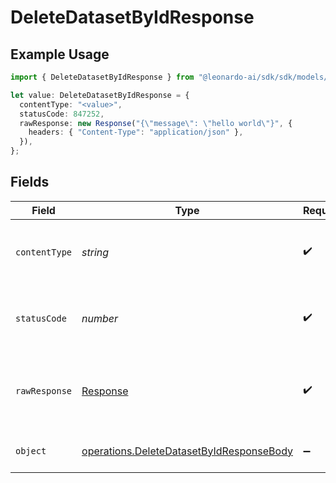 # DeleteDatasetByIdResponse

## Example Usage

```typescript
import { DeleteDatasetByIdResponse } from "@leonardo-ai/sdk/sdk/models/operations";

let value: DeleteDatasetByIdResponse = {
  contentType: "<value>",
  statusCode: 847252,
  rawResponse: new Response("{\"message\": \"hello world\"}", {
    headers: { "Content-Type": "application/json" },
  }),
};
```

## Fields

| Field                                                                                                       | Type                                                                                                        | Required                                                                                                    | Description                                                                                                 |
| ----------------------------------------------------------------------------------------------------------- | ----------------------------------------------------------------------------------------------------------- | ----------------------------------------------------------------------------------------------------------- | ----------------------------------------------------------------------------------------------------------- |
| `contentType`                                                                                               | *string*                                                                                                    | :heavy_check_mark:                                                                                          | HTTP response content type for this operation                                                               |
| `statusCode`                                                                                                | *number*                                                                                                    | :heavy_check_mark:                                                                                          | HTTP response status code for this operation                                                                |
| `rawResponse`                                                                                               | [Response](https://developer.mozilla.org/en-US/docs/Web/API/Response)                                       | :heavy_check_mark:                                                                                          | Raw HTTP response; suitable for custom response parsing                                                     |
| `object`                                                                                                    | [operations.DeleteDatasetByIdResponseBody](../../../sdk/models/operations/deletedatasetbyidresponsebody.md) | :heavy_minus_sign:                                                                                          | Responses for DELETE /datasets/{id}                                                                         |